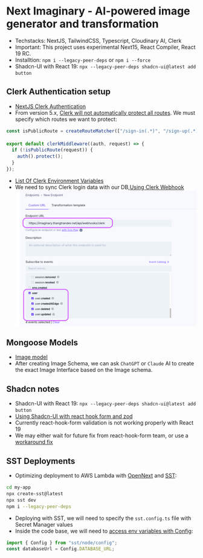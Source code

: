 # Next Imaginary - AI-powered image generator and transformation

- Techstacks: NextJS, TailwindCSS, Typescript, Cloudinary AI, Clerk
- Important: This project uses experimental Next15, React Compiler, React 19 RC.
- Installtion: `npm i --legacy-peer-deps` or `npm i --force`
- Shadcn-UI with React 19: `npx --legacy-peer-deps shadcn-ui@latest add button`

## Clerk Authentication setup

- [NextJS Clerk Authentication](https://clerk.com/docs/quickstarts/nextjs)
- From version 5.x, [Clerk will not automatically protect all routes](https://clerk.com/docs/references/nextjs/clerk-middleware#protect-all-routes). We must specify which routes we want to protect:

```ts
const isPublicRoute = createRouteMatcher(["/sign-in(.*)", "/sign-up(.*)"]);

export default clerkMiddleware((auth, request) => {
  if (!isPublicRoute(request)) {
    auth().protect();
  }
});
```

- [List Of Clerk Environment Variables](https://clerk.com/docs/deployments/clerk-environment-variables#sign-in-and-sign-up-redirects)
- We need to sync Clerk login data with our DB,[Using Clerk Webhook](https://clerk.com/docs/integrations/webhooks/sync-data)
  ![Clerk Webhook Endpoint](../images/clerk-webhook.png)

## Mongoose Models

- [Image model](./lib/database/models/Image.ts)
- After creating Image Schema, we can ask `ChatGPT` or `Claude` AI to create the exact Image Interface based on the Image schema.

## Shadcn notes

- Shadcn-UI with React 19: `npx --legacy-peer-deps shadcn-ui@latest add button`
- [Using Shadcn-UI with react hook form and zod](https://ui.shadcn.com/docs/components/form)
- Currently react-hook-form validation is not working properly with React 19
- We may either wait for future fix from react-hook-form team, or use a [workaround fix](https://github.com/orgs/react-hook-form/discussions/11832)

## SST Deployments

- Optimizing deployment to AWS Lambda with [OpenNext](https://opennext.org) and [SST](https://docs.sst.dev/start/nextjs):

```bash
cd my-app
npx create-sst@latest
npx sst dev
npm i --legacy-peer-deps
```

- Deploying with SST, we will need to specify the `sst.config.ts` file with Secret Manager values
- Inside the code base, we will need to [access env variables with Config](https://github.com/thangtran3112/neon-next-aws/blob/4bfdbffe147868961557aefd2419b327cd9adee6/src/app/lib/db.js#L13):

```ts
import { Config } from "sst/node/config";
const databaseUrl = Config.DATABASE_URL;
```
